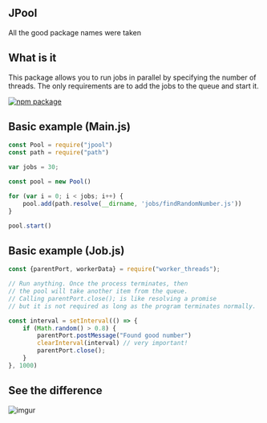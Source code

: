 ## JPool
All the good package names were taken

## What is it
This package allows you to run jobs in parallel by specifying the number of threads. The only requirements are to add the jobs to the queue and start it.

[![npm package](https://nodei.co/npm/jpool.png?downloads=true&downloadRank=true&stars=true)](https://nodei.co/npm/jpool/)

## Basic example (Main.js)
```js
const Pool = require("jpool")
const path = require("path")

var jobs = 30;

const pool = new Pool()

for (var i = 0; i < jobs; i++) {
    pool.add(path.resolve(__dirname, 'jobs/findRandomNumber.js'))
}

pool.start()
```

## Basic example (Job.js)
```js
const {parentPort, workerData} = require("worker_threads");

// Run anything. Once the process terminates, then
// the pool will take another item from the queue.
// Calling parentPort.close(); is like resolving a promise
// but it is not required as long as the program terminates normally.

const interval = setInterval(() => {
    if (Math.random() > 0.8) {
        parentPort.postMessage("Found good number")
        clearInterval(interval) // very important!
        parentPort.close();
    }
}, 1000)

```

## See the difference
![imgur](https://imgur.com/PIZeeMU.gif)